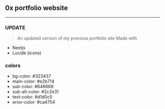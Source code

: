 ## 0x portfolio website

---

### UPDATE

> An updated version of my previous portfolio site
> Made with

- Nextjs
- Lucide (icons)

### colors
 - bg-color: #323437
 - main-color: #e2b714
 - sub-color: #646669
 - sub-alt-color: #2c2e31
 - text-color: #d1d0c5
 - error-color: #ca4754

